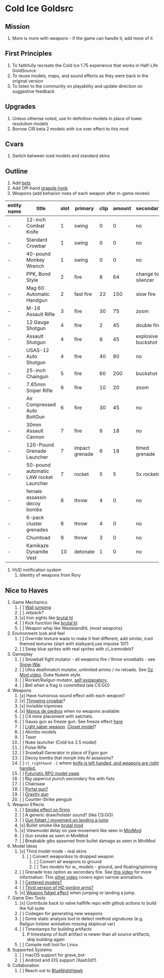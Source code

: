 # Cold Ice Goldsrc

## Mission

1. More is more with weapons - if the game can handle it, add more of it

## First Principles

1. To faithfully recreate the Cold Ice 1.75 experience that works in Half-Life GoldSource
1. To reuse models, maps, and sound effects as they were back in the original version
1. To listen to the community on playability and update direction on suggestive feedback

## Upgrades

1. Unless otherise noted, use hi-definition models in place of lower resolution models
1. Borrow CIR beta 2 models with ice over effect to this mod

## Cvars

1. Switch between iced models and standard skins

## Outline

1. Add [bots](http://hpb-bot.bots-united.com/index.html)
1. Add Off-hand [grapple hook](https://github.com/solidi/hl-mods/blob/c91828511f455f9fe323f652379cdb287414ea0b/ci/src/dlls/player.cpp#L4863)
1. Weapons (add behavior noes of each weapon after in-game review)

  | entity name | title | slot | primary | clip | amount | secondary | clip | humor? |
  | - | - | - | - | - | - | - | - | - 
  | - | 12-inch Combat Knife | 1 | swing | 0 | 0 | no | 0 | no
  | - | Standard Crowbar | 1 | swing | 0 | 0 | no | 0 | no
  | - | 40-pound Monkey Wrench | 1 | swing | 0 | 0 |  no | 0 | no
  | - | PPK, Bond Style | 2 | fire | 8 | 64 | change to silencer | 0 | yes
  | - | Mag 60 Automatic Handgun | 2 | fast fire | 22 | 150 | slow fire | 0 | no
  | - | M-16 Assault Rifle | 3 | fire | 30 | 75 | zoom | 0 | no
  | - | 12 Gauge Shotgun | 4 | fire | 2 | 45 | double fire | 0 | no
  | - | Assault Shotgun | 4 | fire | 8 | 45 | explosive buckshot | 8 | no
  | - | USAS-12 Auto Shotgun | 4 | fire | 40 | 80 | no | 0 | no
  | - | 25-inch Chaingun | 5 | fire | 60 | 200 | buckshot | 45 | no
  | - | 7.65mm Sniper Rifle | 6 | fire | 10 | 20 | zoom | 0 | no
  | - | Air Compressed Auto BoltGun | 6 | fire | 30 | 45 | no | 0 | no
  | - | 30mm Assault Cannon | 7 | fire | 6 | 18 | no | 0 | no 
  | - | 120-Pound Grenade Launcher | 7 | impact grenade | 6 | 18  | timed grenade | 8 | no
  | - | 50-pound automatic LAW rocket Launcher | 7 | rocket | 5 | 5 | 5x rockets | 2 | no
  | - | female assassin decoy bombs | 8 | throw | 4 | 0 | no | 0 | yes
  | - | 6-pack cluster grenades | 8 | throw | 4 | 0 | no | 0 | no
  | - | Chumtoad | 9 | throw | 3 | 0 | no | 0 | no
  | - | Kamikaze Dynamite Vest | 10 | detonate | 1 | 0 | no | 0 | no
  

1. HUD notification system
    1. Identity of weapons from Rory

## Nice to Haves

1. Game Mechanics
    1. [ ] [Wall jumping](http://articles.thewavelength.net/226/)
    1. [ ] Jetpack?
    1. [x] Iron sights like [brutal hl](https://www.moddb.com/mods/brutal-half-life)
    1. [ ] Kick function like [brutal hl](https://www.moddb.com/mods/brutal-half-life)
    1. [ ] Weapon whip like WastelandHL (most weapons)
1. Environment look and feel
    1. [ ] Override texture wads to make it feel different, add similar, iced themed textures (start with stalkyard,use impulse 107)
    1. [ ] Swap blue sprites with real sprites with cl_icemodels?
1. Gameplay
    1. [ ] Snowball fight mutator - all weapons fire / throw snowballs - see [Snow-War](https://www.moddb.com/mods/snow-war)
    1. [ ] Ultra deathmatch mutator, unlimited ammo / no reloads. See [Oz Mod video](https://www.youtube.com/watch?v=1L62nPKGlAY), Duke Nukem style.
    1. [ ] Rocket/Railgun mutator, [self explanatory](https://www.youtube.com/watch?v=jY6yBTYxLko).
    1. [ ] Bell when a frag is committed (ala CS:GO)
1. Weapons
    1. [x] Have humorous sound effect with each weapon?
    1. [x] [Throwing crowbar](http://web.archive.org/web/20020717063241/http://lambda.bubblemod.org/tuts/crowbar/)?
    1. [x] Invisible tripmines
    1. [x] [Manos de piedros](https://gamebanana.com/skins/103896) when no weapons available
    1. [ ] C4 mine placement with satchels.
    1. [ ] Gauss gun as freeze gun. See freeze effect [here](http://web.archive.org/web/20040804041434/http://www.planethalflife.com/hlprogramming/tutorial.asp?i=65)
    1. [ ] [Light saber weapon](https://www.youtube.com/watch?v=-CjaytQLWFY). [Closet model](https://gamebanana.com/mods/180200)?
    1. [ ] Akimbo models
    1. [ ] Taser
    1. [ ] Nuke launcher (Cold Ice 2.5 model)
    1. [ ] Pulse Rifle
    1. [ ] Snowball Generator in place of Egon gun
    1. [ ] Decoy bombs that morph into AI assassins?
    1. [ ] `cl_righthand -1` where [knife is left handed, and weapons are right handed.](https://www.reddit.com/r/GlobalOffensive/comments/43y47t/is_it_possible_to_implement_cl_righthand_1_again/)
    1. [ ] [Futuristic RPG model swap](https://gamebanana.com/mods/239023)
    1. [ ] Big uppercut punch secondary fire with fists
    1. [ ] Chainsaw
    1. [ ] [Portal gun?](https://www.youtube.com/watch?v=Gf_eCVGY2pk&t=20s)
    1. [ ] [Gravity gun](https://www.youtube.com/watch?v=0maGDVs18wo)
    1. [ ] Counter-Strike penguin
1. Weapon Effects
    1. [ ] [Smoke effect on firing](https://www.youtube.com/watch?v=ktk0wxVhFqs&t=106s)
    1. [ ] A generic draw/holster sound? (like CS:GO)
    1. [ ] [Gun fidget / movement on landing a jump](https://www.youtube.com/watch?v=ktk0wxVhFqs&t=526s)
    1. [x] Bullet smoke like [brutal mod](https://www.moddb.com/mods/brutal-half-life)
    1. [x] Viewmodel delay on yaw movement like seen in [MiniMod](https://www.youtube.com/watch?v=g3qMHpLMYPk&t=690s)
    1. [ ] Gun smoke as seen in MiniMod
    1. [ ] Breakable gibs spawned from bullet damage as seen in MiniMod
1. Model Ideas
    1. [x] Third model mode - real skins
        1. [ ] Convert weaponbox to dropped weapon
            1. [ ] Convert all weapons to ground
            1. [ ] Two models for w_ models - ground, and floating/spinning
    1. [ ] Grenade toss option as secondary fire. See [this video](https://www.youtube.com/watch?v=e59bvmvXPk0) for more information. This [other video](https://www.youtube.com/watch?v=5-fNv9g_JLI) covers egon narrow animations.
    1. [ ] [Centered models?](https://gamebanana.com/mods/179800)
    1. [ ] [Third version of HD gordon arms?](https://www.moddb.com/mods/half-life-2-classic)
    1. [x] [Weapon fidget effect](https://www.youtube.com/watch?v=ktk0wxVhFqs&t=540s) when jumping or landing a jump.
1. Game Dev Tools
    1. [x] Contribute back to valve halflife repo with github actions to build the full suite
    1. [ ] Codegen for generating new weapons
    1. [ ] Some static analysis tool to detect method signatures (e.g. Railgun holster animation missing skiplocal var)
    1. [ ] Timestamps for building artifacts
        1. If timestamp of built artifact is newer than all source artifacts, skip building again
    1. [ ] Compile mdl tool for Linux
1. Supported Systems
    1. [ ] macOS support for grave_bot
    1. [ ] Android and iOS support (Xash3d?)
1. Collaboration
    1. [ ] Reach out to [BlueNightHawk](trovymam@gmail.com) 
